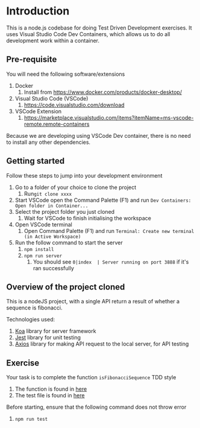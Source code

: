 # Introduction

This is a node.js codebase for doing Test Driven Development exercises. It uses Visual Studio Code Dev Containers, which allows us to do all development work within a container.

## Pre-requisite

You will need the following software/extensions

1. Docker
   1. Install from <https://www.docker.com/products/docker-desktop/>
2. Visual Studio Code (VSCode)
   1. <https://code.visualstudio.com/download>
3. VSCode Extension
   1. <https://marketplace.visualstudio.com/items?itemName=ms-vscode-remote.remote-containers>

Because we are developing using VSCode Dev container, there is no need to install any other dependencies.

## Getting started

Follow these steps to jump into your development environment

1. Go to a folder of your choice to clone the project
   1. Run`git clone xxxx`
2. Start VSCode open the Command Palette (F1) and run `Dev Containers: Open folder in Container...`
3. Select the project folder you just cloned
   1. Wait for VSCode to finish initialising the workspace
4. Open VSCode terminal
   1. Open Command Palette (F1) and run `Terminal: Create new terminal (in Active Workspace)`
5. Run the follow command to start the server
   1. `npm install`
   2. `npm run server`
      1. You should see `0|index  | Server running on port 3888` if it's ran successfully

## Overview of the project cloned

This is a nodeJS project, with a single API return a result of whether a sequence is fibonacci.

Technologies used:

1. [Koa](https://koajs.com/) library for server framework
2. [Jest](https://jestjs.io/) library for unit testing
3. [Axios](https://github.com/axios/axios) library for making API request to the local server, for API testing

## Exercise

Your task is to complete the function `isFibonacciSequence` TDD style

1. The function is found in [here](./server/utils/fibonacci.js)
2. The test file is found in [here](./__test__/fibonacci.unit.test.js)

Before starting, ensure that the following command does not throw error

1. `npm run test`